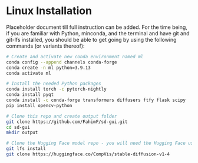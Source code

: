 # Linux Installation

Placeholder document till full instruction can be added. For the time being, if you are familiar with Python, minconda, and the terminal and have git and git-lfs installed, you should be able to get going by using the following commands (or variants thereof):

```bash
# Create and activate new conda environment named ml
conda config --append channels conda-forge
conda create -n ml python=3.9.13
conda activate ml

# Install the needed Python packages
conda install torch -c pytorch-nightly
conda install pyqt
conda install -c conda-forge transformers diffusers ftfy flask scipy
pip install opencv-python

# Clone this repo and create output folder
git clone https://github.com/FahimF/sd-gui.git
cd sd-gui
mkdir output

# Clone the Hugging Face model repo - you will need the Hugging Face user and password for this step
git lfs install
git clone https://huggingface.co/CompVis/stable-diffusion-v1-4
```


